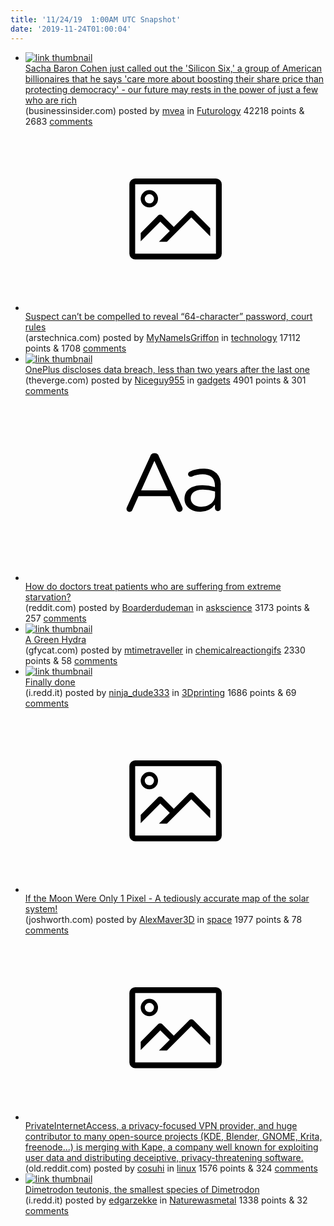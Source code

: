 ```yaml
---
title: '11/24/19  1:00AM UTC Snapshot'
date: '2019-11-24T01:00:04'
---
```

<ul>
<li><a href='https://www.businessinsider.com/sacha-baron-cohen-criticizes-silicon-six-billionaires-adl-speech-video-2019-11'><img src='https://a.thumbs.redditmedia.com/4bhXjjMQ7r6591HxNBkdXxtrRgTpkRfNrf13BkD6ha8.jpg' alt='link thumbnail'></a><div><div class='linkTitle'><a href='https://www.businessinsider.com/sacha-baron-cohen-criticizes-silicon-six-billionaires-adl-speech-video-2019-11'>Sacha Baron Cohen just called out the 'Silicon Six,' a group of American billionaires that he says 'care more about boosting their share price than protecting democracy' - our future may rests in the power of just a few who are rich</a></div>(businessinsider.com) posted by <a href='https://www.reddit.com/user/mvea'>mvea</a> in <a href='https://www.reddit.com/r/Futurology'>Futurology</a> 42218 points & 2683 <a href='https://www.reddit.com/r/Futurology/comments/e0nbqo/sacha_baron_cohen_just_called_out_the_silicon_six/'>comments</a></div></li>

<li><a href='https://arstechnica.com/tech-policy/2019/11/police-cant-force-child-porn-suspect-to-reveal-his-password-court-rules/'><svg version='1.1' viewBox='-34 -14 104 64' preserveAspectRatio='xMidYMid meet' xmlns='http://www.w3.org/2000/svg' xmlns:xlink='http://www.w3.org/1999/xlink'>
    <title>link thumbnail</title>
    <path d='M32,4H4A2,2,0,0,0,2,6V30a2,2,0,0,0,2,2H32a2,2,0,0,0,2-2V6A2,2,0,0,0,32,4ZM4,30V6H32V30Z'></path>
    <path d='M8.92,14a3,3,0,1,0-3-3A3,3,0,0,0,8.92,14Zm0-4.6A1.6,1.6,0,1,1,7.33,11,1.6,1.6,0,0,1,8.92,9.41Z'></path>
    <path d='M22.78,15.37l-5.4,5.4-4-4a1,1,0,0,0-1.41,0L5.92,22.9v2.83l6.79-6.79L16,22.18l-3.75,3.75H15l8.45-8.45L30,24V21.18l-5.81-5.81A1,1,0,0,0,22.78,15.37Z'></path>
</svg></a><div><div class='linkTitle'><a href='https://arstechnica.com/tech-policy/2019/11/police-cant-force-child-porn-suspect-to-reveal-his-password-court-rules/'>Suspect can’t be compelled to reveal “64-character” password, court rules</a></div>(arstechnica.com) posted by <a href='https://www.reddit.com/user/MyNameIsGriffon'>MyNameIsGriffon</a> in <a href='https://www.reddit.com/r/technology'>technology</a> 17112 points & 1708 <a href='https://www.reddit.com/r/technology/comments/e0ivtz/suspect_cant_be_compelled_to_reveal_64character/'>comments</a></div></li>

<li><a href='https://www.theverge.com/2019/11/22/20978455/oneplus-discloses-data-breach-names-numbers-emails-addresses-exposed'><img src='https://b.thumbs.redditmedia.com/sFld-SyGXwh0PFLIqUSIvocH5O09TgPFMOHAwChAwTI.jpg' alt='link thumbnail'></a><div><div class='linkTitle'><a href='https://www.theverge.com/2019/11/22/20978455/oneplus-discloses-data-breach-names-numbers-emails-addresses-exposed'>OnePlus discloses data breach, less than two years after the last one</a></div>(theverge.com) posted by <a href='https://www.reddit.com/user/Niceguy955'>Niceguy955</a> in <a href='https://www.reddit.com/r/gadgets'>gadgets</a> 4901 points & 301 <a href='https://www.reddit.com/r/gadgets/comments/e0e5zt/oneplus_discloses_data_breach_less_than_two_years/'>comments</a></div></li>

<li><a href='https://www.reddit.com/r/askscience/comments/e0e613/how_do_doctors_treat_patients_who_are_suffering/'><svg version='1.1' viewBox='-34 -12 104 64' preserveAspectRatio='xMidYMid slice' xmlns='http://www.w3.org/2000/svg' xmlns:xlink='http://www.w3.org/1999/xlink'>
    <title>text link thumbnail</title>
    <path d='M12.19,8.84a1.45,1.45,0,0,0-1.4-1h-.12a1.46,1.46,0,0,0-1.42,1L1.14,26.56a1.29,1.29,0,0,0-.14.59,1,1,0,0,0,1,1,1.12,1.12,0,0,0,1.08-.77l2.08-4.65h11l2.08,4.59a1.24,1.24,0,0,0,1.12.83,1.08,1.08,0,0,0,1.08-1.08,1.64,1.64,0,0,0-.14-.57ZM6.08,20.71l4.59-10.22,4.6,10.22Z'>
    </path>
    <path d='M32.24,14.78A6.35,6.35,0,0,0,27.6,13.2a11.36,11.36,0,0,0-4.7,1,1,1,0,0,0-.58.89,1,1,0,0,0,.94.92,1.23,1.23,0,0,0,.39-.08,8.87,8.87,0,0,1,3.72-.81c2.7,0,4.28,1.33,4.28,3.92v.5a15.29,15.29,0,0,0-4.42-.61c-3.64,0-6.14,1.61-6.14,4.64v.05c0,2.95,2.7,4.48,5.37,4.48a6.29,6.29,0,0,0,5.19-2.48V26.9a1,1,0,0,0,1,1,1,1,0,0,0,1-1.06V19A5.71,5.71,0,0,0,32.24,14.78Zm-.56,7.7c0,2.28-2.17,3.89-4.81,3.89-1.94,0-3.61-1.06-3.61-2.86v-.06c0-1.8,1.5-3,4.2-3a15.2,15.2,0,0,1,4.22.61Z'>
    </path>
</svg></a><div><div class='linkTitle'><a href='https://www.reddit.com/r/askscience/comments/e0e613/how_do_doctors_treat_patients_who_are_suffering/'>How do doctors treat patients who are suffering from extreme starvation?</a></div>(reddit.com) posted by <a href='https://www.reddit.com/user/Boarderdudeman'>Boarderdudeman</a> in <a href='https://www.reddit.com/r/askscience'>askscience</a> 3173 points & 257 <a href='https://www.reddit.com/r/askscience/comments/e0e613/how_do_doctors_treat_patients_who_are_suffering/'>comments</a></div></li>

<li><a href='https://gfycat.com/nervousgratefulhorseshoebat'><img src='https://b.thumbs.redditmedia.com/-W-A71c8rSohjCBf4-2Z9hBgFGfS1OfqWCxMTah_InA.jpg' alt='link thumbnail'></a><div><div class='linkTitle'><a href='https://gfycat.com/nervousgratefulhorseshoebat'>A Green Hydra</a></div>(gfycat.com) posted by <a href='https://www.reddit.com/user/mtimetraveller'>mtimetraveller</a> in <a href='https://www.reddit.com/r/chemicalreactiongifs'>chemicalreactiongifs</a> 2330 points & 58 <a href='https://www.reddit.com/r/chemicalreactiongifs/comments/e0ls5c/a_green_hydra/'>comments</a></div></li>

<li><a href='https://i.redd.it/7zcnkqadsf041.jpg'><img src='https://a.thumbs.redditmedia.com/TKHSFYdq1FOCErYKtbD4a96_QvOM2BAdzFWV5ljWRU0.jpg' alt='link thumbnail'></a><div><div class='linkTitle'><a href='https://i.redd.it/7zcnkqadsf041.jpg'>Finally done</a></div>(i.redd.it) posted by <a href='https://www.reddit.com/user/ninja_dude333'>ninja_dude333</a> in <a href='https://www.reddit.com/r/3Dprinting'>3Dprinting</a> 1686 points & 69 <a href='https://www.reddit.com/r/3Dprinting/comments/e0hqqv/finally_done/'>comments</a></div></li>

<li><a href='https://www.joshworth.com/dev/pixelspace/pixelspace_solarsystem.html'><svg version='1.1' viewBox='-34 -14 104 64' preserveAspectRatio='xMidYMid meet' xmlns='http://www.w3.org/2000/svg' xmlns:xlink='http://www.w3.org/1999/xlink'>
    <title>link thumbnail</title>
    <path d='M32,4H4A2,2,0,0,0,2,6V30a2,2,0,0,0,2,2H32a2,2,0,0,0,2-2V6A2,2,0,0,0,32,4ZM4,30V6H32V30Z'></path>
    <path d='M8.92,14a3,3,0,1,0-3-3A3,3,0,0,0,8.92,14Zm0-4.6A1.6,1.6,0,1,1,7.33,11,1.6,1.6,0,0,1,8.92,9.41Z'></path>
    <path d='M22.78,15.37l-5.4,5.4-4-4a1,1,0,0,0-1.41,0L5.92,22.9v2.83l6.79-6.79L16,22.18l-3.75,3.75H15l8.45-8.45L30,24V21.18l-5.81-5.81A1,1,0,0,0,22.78,15.37Z'></path>
</svg></a><div><div class='linkTitle'><a href='https://www.joshworth.com/dev/pixelspace/pixelspace_solarsystem.html'>If the Moon Were Only 1 Pixel - A tediously accurate map of the solar system!</a></div>(joshworth.com) posted by <a href='https://www.reddit.com/user/AlexMaver3D'>AlexMaver3D</a> in <a href='https://www.reddit.com/r/space'>space</a> 1977 points & 78 <a href='https://www.reddit.com/r/space/comments/e0hd6l/if_the_moon_were_only_1_pixel_a_tediously/'>comments</a></div></li>

<li><a href='https://old.reddit.com/r/PrivateInternetAccess/comments/dz2w53/our_merger_with_kape_technologies_addressing_your/'><svg version='1.1' viewBox='-34 -14 104 64' preserveAspectRatio='xMidYMid meet' xmlns='http://www.w3.org/2000/svg' xmlns:xlink='http://www.w3.org/1999/xlink'>
    <title>link thumbnail</title>
    <path d='M32,4H4A2,2,0,0,0,2,6V30a2,2,0,0,0,2,2H32a2,2,0,0,0,2-2V6A2,2,0,0,0,32,4ZM4,30V6H32V30Z'></path>
    <path d='M8.92,14a3,3,0,1,0-3-3A3,3,0,0,0,8.92,14Zm0-4.6A1.6,1.6,0,1,1,7.33,11,1.6,1.6,0,0,1,8.92,9.41Z'></path>
    <path d='M22.78,15.37l-5.4,5.4-4-4a1,1,0,0,0-1.41,0L5.92,22.9v2.83l6.79-6.79L16,22.18l-3.75,3.75H15l8.45-8.45L30,24V21.18l-5.81-5.81A1,1,0,0,0,22.78,15.37Z'></path>
</svg></a><div><div class='linkTitle'><a href='https://old.reddit.com/r/PrivateInternetAccess/comments/dz2w53/our_merger_with_kape_technologies_addressing_your/'>PrivateInternetAccess, a privacy-focused VPN provider, and huge contributor to many open-source projects (KDE, Blender, GNOME, Krita, freenode...) is merging with Kape, a company well known for exploiting user data and distributing deceiptive, privacy-threatening software.</a></div>(old.reddit.com) posted by <a href='https://www.reddit.com/user/cosuhi'>cosuhi</a> in <a href='https://www.reddit.com/r/linux'>linux</a> 1576 points & 324 <a href='https://www.reddit.com/r/linux/comments/e0hds6/privateinternetaccess_a_privacyfocused_vpn/'>comments</a></div></li>

<li><a href='https://i.redd.it/qq268u9hqd041.jpg'><img src='https://b.thumbs.redditmedia.com/IHTUn6YYyMwrCXoZsmnpzDCQSIj8sKAcslp5ium6omA.jpg' alt='link thumbnail'></a><div><div class='linkTitle'><a href='https://i.redd.it/qq268u9hqd041.jpg'>Dimetrodon teutonis, the smallest species of Dimetrodon</a></div>(i.redd.it) posted by <a href='https://www.reddit.com/user/edgarzekke'>edgarzekke</a> in <a href='https://www.reddit.com/r/Naturewasmetal'>Naturewasmetal</a> 1338 points & 32 <a href='https://www.reddit.com/r/Naturewasmetal/comments/e0e530/dimetrodon_teutonis_the_smallest_species_of/'>comments</a></div></li>

</ul>
